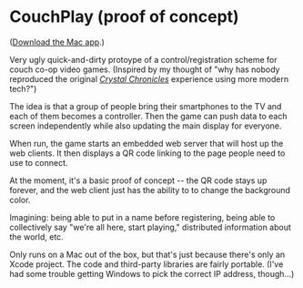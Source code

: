# CouchPlay (proof of concept)

([Download the Mac app](https://github.com/sjml/couchplay-c/releases/latest).)

Very ugly quick-and-dirty protoype of a control/registration scheme for couch co-op video games. (Inspired by my thought of "why has nobody reproduced the original [_Crystal Chronicles_](https://en.wikipedia.org/wiki/Final_Fantasy_Crystal_Chronicles) experience using more modern tech?")

The idea is that a group of people bring their smartphones to the TV and each of them becomes a controller. Then the game can push data to each screen independently while also updating the main display for everyone. 

When run, the game starts an embedded web server that will host up the web clients. It then displays a QR code linking to the page people need to use to connect. 

At the moment, it's a basic proof of concept -- the QR code stays up forever, and the web client just has the ability to to change the background color. 

Imagining: being able to put in a name before registering, being able to collectively say "we're all here, start playing," distributed information about the world, etc. 

Only runs on a Mac out of the box, but that's just because there's only an Xcode project. The code and third-party libraries are fairly portable. (I've had some trouble getting Windows to pick the correct IP address, though...)
